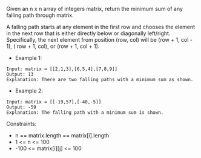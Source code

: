Given an n x n array of integers matrix, return the minimum sum of any falling path through matrix.

A falling path starts at any element in the first row and chooses the element in the next row that is either directly
below or diagonally left/right. Specifically, the next element from position (row, col) will be (row + 1, col - 1), (
row + 1, col), or (row + 1, col + 1).

-    Example 1:
    
    Input: matrix = [[2,1,3],[6,5,4],[7,8,9]]
    Output: 13
    Explanation: There are two falling paths with a minimum sum as shown.

-    Example 2:
    
    Input: matrix = [[-19,57],[-40,-5]]
    Output: -59
    Explanation: The falling path with a minimum sum is shown.

Constraints:

- n == matrix.length == matrix[i].length
- 1 <= n <= 100
- -100 <= matrix[i][j] <= 100
